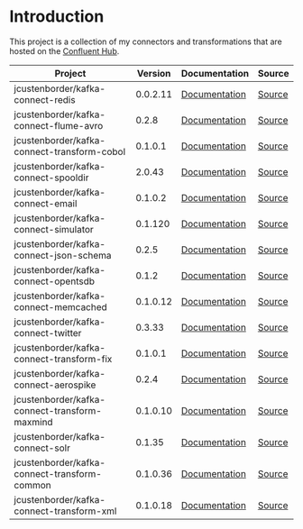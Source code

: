 # Introduction

This project is a collection of my connectors and transformations that are hosted on the [Confluent Hub](https://www.confluent.io/hub/).

| Project | Version | Documentation | Source |
|---------|---------|---------------|--------|
| jcustenborder/kafka-connect-redis | 0.0.2.11 | [Documentation](https://docs.confluent.io/current/connect/kafka-connect-redis/) | [Source](https://github.com/jcustenborder/kafka-connect-redis) |
| jcustenborder/kafka-connect-flume-avro | 0.2.8 | [Documentation](https://jcustenborder.github.io/kafka-connect-documentation/) | [Source](https://github.com/jcustenborder/kafka-connect-flume-avro) |
| jcustenborder/kafka-connect-transform-cobol | 0.1.0.1 | [Documentation](https://jcustenborder.github.io/kafka-connect-documentation/projects/kafka-connect-transform-cobol) | [Source](https://github.com/jcustenborder/kafka-connect-transform-cobol) |
| jcustenborder/kafka-connect-spooldir | 2.0.43 | [Documentation](https://docs.confluent.io/current/connect/kafka-connect-spooldir/) | [Source](https://github.com/jcustenborder/kafka-connect-spooldir) |
| jcustenborder/kafka-connect-email | 0.1.0.2 | [Documentation](https://jcustenborder.github.io/kafka-connect-documentation/) | [Source](https://github.com/jcustenborder/kafka-connect-email) |
| jcustenborder/kafka-connect-simulator | 0.1.120 | [Documentation](https://jcustenborder.github.io/kafka-connect-documentation/) | [Source](https://github.com/jcustenborder/kafka-connect-simulator) |
| jcustenborder/kafka-connect-json-schema | 0.2.5 | [Documentation](https://jcustenborder.github.io/kafka-connect-documentation/) | [Source](https://github.com/jcustenborder/kafka-connect-json-schema) |
| jcustenborder/kafka-connect-opentsdb | 0.1.2 | [Documentation](https://jcustenborder.github.io/kafka-connect-documentation/) | [Source](https://github.com/jcustenborder/kafka-connect-opentsdb) |
| jcustenborder/kafka-connect-memcached | 0.1.0.12 | [Documentation](https://jcustenborder.github.io/kafka-connect-documentation/) | [Source](https://github.com/jcustenborder/kafka-connect-memcached) |
| jcustenborder/kafka-connect-twitter | 0.3.33 | [Documentation](https://jcustenborder.github.io/kafka-connect-documentation/) | [Source](https://github.com/jcustenborder/kafka-connect-twitter) |
| jcustenborder/kafka-connect-transform-fix | 0.1.0.1 | [Documentation](https://jcustenborder.github.io/kafka-connect-documentation/) | [Source](https://github.com/jcustenborder/kafka-connect-transform-fix) |
| jcustenborder/kafka-connect-aerospike | 0.2.4 | [Documentation](https://jcustenborder.github.io/kafka-connect-documentation/projects/kafka-connect-aerospike/index.html) | [Source](https://github.com/jcustenborder/kafka-connect-aerospike) |
| jcustenborder/kafka-connect-transform-maxmind | 0.1.0.10 | [Documentation](https://jcustenborder.github.io/kafka-connect-documentation/) | [Source](https://github.com/jcustenborder/kafka-connect-transform-maxmind) |
| jcustenborder/kafka-connect-solr | 0.1.35 | [Documentation](https://jcustenborder.github.io/kafka-connect-documentation/) | [Source](https://github.com/jcustenborder/kafka-connect-solr) |
| jcustenborder/kafka-connect-transform-common | 0.1.0.36 | [Documentation](https://jcustenborder.github.io/kafka-connect-documentation/) | [Source](https://github.com/jcustenborder/kafka-connect-transform-common) |
| jcustenborder/kafka-connect-transform-xml | 0.1.0.18 | [Documentation](https://jcustenborder.github.io/kafka-connect-documentation/projects/kafka-connect-transform-xml/) | [Source](https://github.com/jcustenborder/kafka-connect-transform-xml) |
